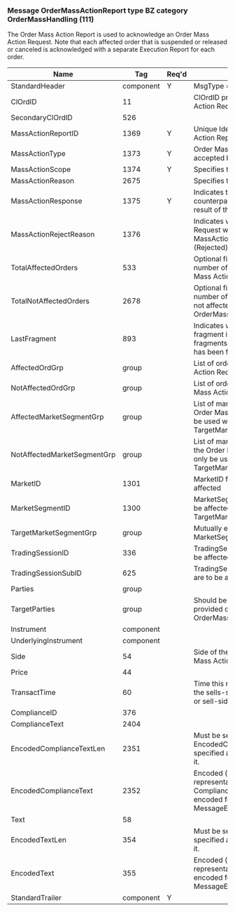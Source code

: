 ### Message OrderMassActionReport type BZ category OrderMassHandling (111)

The Order Mass Action Report is used to acknowledge an Order Mass Action Request. Note that each affected order that is suspended or released or canceled is acknowledged with a separate Execution Report for each order.

| Name                        | Tag       | Req'd | Documentation                                                                                                                               |
|-----------------------------|-----------|----------|-------------------------------------------------------------------------------------------------------------------------------|
| StandardHeader              | component |   Y   | MsgType = BZ                                                                                                                               |
| ClOrdID                     | 11        |       | ClOrdID provided on the Order Mass Action Request.                                                                                                  |
| SecondaryClOrdID            | 526       |       |                                                                                                                                |
| MassActionReportID          | 1369      |   Y   | Unique Identifier for the Order Mass Action Report                                                                                                  |
| MassActionType              | 1373      |   Y   | Order Mass Action Request Type accepted by the system                                                                                               |
| MassActionScope             | 1374      |   Y   | Specifies the scope of the action                                                                                                                   |
| MassActionReason            | 2675      |       | Specifies the reason for the action taken.                                                                                                          |
| MassActionResponse          | 1375      |   Y   | Indicates the action taken by the counterparty order handling system as a result of the Action Request.                                             |
| MassActionRejectReason      | 1376      |       | Indicates why Order Mass Action Request was rejected/P/Required if MassActionResponse(1375) = 0 (Rejected).                                         |
| TotalAffectedOrders         | 533       |       | Optional field used to indicate the total number of orders affected by the Order Mass Action Request                                                |
| TotalNotAffectedOrders      | 2678      |       | Optional field used to indicate the total number of orders within the scope but not affected by the OrderMassActionRequest(35=CA).                  |
| LastFragment                | 893       |       | Indicates whether this is the last fragment in a sequence of message fragments. Only required where message has been fragmented.                    |
| AffectedOrdGrp              | group     |       | List of orders affected by the Order Mass Action Request.                                                                                           |
| NotAffectedOrdGrp           | group     |       | List of orders not affected by the Order Mass Action Request.                                                                                       |
| AffectedMarketSegmentGrp    | group     |       | List of market segments affected by the Order Mass Action Request. Should only be used when request uses TargetMarketSegmentGrp component.          |
| NotAffectedMarketSegmentGrp | group     |       | List of market segments not affected by the Order Mass Action Request. Should only be used when request uses TargetMarketSegmentGrp component.      |
| MarketID                    | 1301      |       | MarketID for which orders are to be affected                                                                                                        |
| MarketSegmentID             | 1300      |       | MarketSegmentID for which orders are to be affected. Mutually exclusive with TargetMarketSegmentGrp component.                                      |
| TargetMarketSegmentGrp      | group     |       | Mutually exclusive with MarketSegmentID(1300).                                                                                                      |
| TradingSessionID            | 336       |       | TradingSessionID for which orders are to be affected                                                                                                |
| TradingSessionSubID         | 625       |       | TradingSessionSubID for which orders are to be affected                                                                                             |
| Parties                     | group     |       |                                                                                                                                |
| TargetParties               | group     |       | Should be populated with the values provided on the associated OrderMassActionRequest(MsgType=CA).                                                  |
| Instrument                  | component |       |                                                                                                                                |
| UnderlyingInstrument        | component |       |                                                                                                                                |
| Side                        | 54        |       | Side of the market specified on the Order Mass Action Request                                                                                       |
| Price                       | 44        |       |                                                                                                                                |
| TransactTime                | 60        |       | Time this report was initiated/released by the sells-side (broker, exchange, ECN) or sell-side executing system.                                    |
| ComplianceID                | 376       |       |                                                                                                                                |
| ComplianceText              | 2404      |       |                                                                                                                                |
| EncodedComplianceTextLen    | 2351      |       | Must be set if EncodedComplianceText(2352) field is specified and must immediately precede it.                                                      |
| EncodedComplianceText       | 2352      |       | Encoded (non-ASCII characters) representation of the ComplianceText(2404) field in the encoded format specified via the MessageEncoding(347) field. |
| Text                        | 58        |       |                                                                                                                                |
| EncodedTextLen              | 354       |       | Must be set if EncodedText field is specified and must immediately precede it.                                                                      |
| EncodedText                 | 355       |       | Encoded (non-ASCII characters) representation of the Text field in the encoded format specified via the MessageEncoding field.                      |
| StandardTrailer             | component |   Y   |                                                                                                                                |

